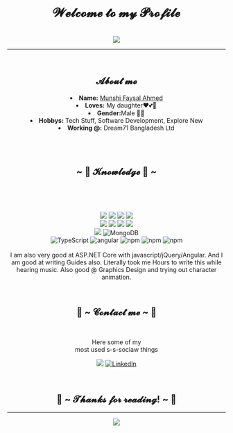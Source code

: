 <body>
  <center>
<h1 align="center">𝓦𝓮𝓵𝓬𝓸𝓶𝓮 𝓽𝓸 𝓶𝔂 𝓟𝓻𝓸𝓯𝓲𝓵𝓮</h1>
<br>
    <div align="center">
    <img src="https://komarev.com/ghpvc/?username=Munshi-Faysal&color=green"/>
    </div>
    <hr>
<div align="center">
<!-- <a href="https://discord.com/users/202740603790819328" > -->
  <br>
  
</div>
<div>
<h2 align="center"> 𝓐𝓫𝓸𝓾𝓽 𝓶𝓮  </h2>
<li>
 <b>Name:</b> <a href='#' target=_blank>Munshi Faysal Ahmed</a></li>

<li>
<b>Loves:</b> My daughter❤💕💖
</li>
<li>
<b>Gender:</b>Male 🏳️‍⚧️
</li>
<li>
<b>Hobbys:</b> Tech Stuff, Software Development, Explore New
</li>
<li>
<b>Working @:</b> Dream71 Bangladesh Ltd
</li>
<br><br><br>
</div>
<div>
<h2 align="center">            ~ 📇 𝓚𝓷𝓸𝔀𝓵𝓮𝓭𝓰𝓮 📇 ~</h2>
 <br>
<p>
</div>
<div>
  <br>
<p align="center">
  <img src="https://img.shields.io/badge/dot%20net%20-%23512BD4.svg?&style=for-the-badge&logo=dotnet&logoColor=white"/>
  <img src="https://img.shields.io/badge/html5%20-%23E34F26.svg?&style=for-the-badge&logo=html5&logoColor=white"/>
  <img src="https://img.shields.io/badge/css3%20-%231572B6.svg?&style=for-the-badge&logo=css3&logoColor=white"/>
  <img src="https://img.shields.io/badge/-C Sharp-239120?style=for-the-badge&logo=csharp&logoColor=white"/> 
  <br>
  
  <img src="https://img.shields.io/badge/javascript%20-%23323330.svg?&style=for-the-badge&logo=javascript&logoColor=%23F7DF1E"/>
  <img src="https://img.shields.io/badge/git%20-%23F05033.svg?&style=for-the-badge&logo=git&logoColor=white"/>
  <img src="https://img.shields.io/badge/-SQL Server-CC2927?style=for-the-badge&logo=microsoftsqlserver&logoColor=white"/>
  <img src="https://img.shields.io/badge/-Bootstrap-7952B3?style=for-the-badge&logo=bootstrap&logoColor=white"/> 
  <br>
  
  <img src="https://img.shields.io/badge/Github-%23181717.svg?&style=for-the-badge&logo=github&logoColor=white"/>
  <img alt="MongoDB" src="https://img.shields.io/badge/-Crystal-000000?style=for-the-badge&logo=crystal&logoColor=white" />
  <br>
  
  <img alt="TypeScript" src="https://img.shields.io/badge/-TypeScript-007ACC?style=for-the-badge&logo=typescript&logoColor=white" />
  <img alt="angular" src="https://img.shields.io/badge/-Angular-DD0031?style=for-the-badge&logo=angular&logoColor=white" />
  <img alt="npm" src="https://img.shields.io/badge/-NPM-CB3837?style=for-the-badge&logo=npm&logoColor=white" />
  <img alt="npm" src="https://img.shields.io/badge/-DevExpress-FF7200?style=for-the-badge&logo=devexpress&logoColor=white" />
  <img alt="npm" src="https://img.shields.io/badge/-MySQL-4479A1?style=for-the-badge&logo=sql&logoColor=white" />
 <br><br>
I am also very good at ASP.NET Core with javascript/jQuery/Angular. And I am good at writing Guides also. Literally took me Hours to write this while hearing music. Also good @ Graphics Design and trying out character animation.
</p>
<br>
<h2 align="center">           📝 ~ 𝓒𝓸𝓷𝓽𝓪𝓬𝓽 𝓶𝓮 ~ 📝</h2>

<br>
<p align="center">Here some of my <br>
most used s-s-sociaw things</p>

<p align="center"> <a href="https://www.facebook.com/munshifaysal.ahmed.9/" target="_blank"><img src="https://img.shields.io/badge/Munshi Faysal-%231877F2.svg?&style=for-the-badge&logo=facebook&logoColor=white"/></a> <a href="https://www.linkedin.com/in/munshi-faysal-ahmed-195293200/" target="_blank"><img alt="LinkedIn" src="https://img.shields.io/badge/Munshi Faysal-%230077B5.svg?&style=for-the-badge&logo=linkedin&logoColor=white" /></a></p>
</div>
<br>
<div>
<h2 align="center">💖 ~ 𝓣𝓱𝓪𝓷𝓴𝓼 𝓯𝓸𝓻 𝓻𝓮𝓪𝓭𝓲𝓷𝓰! ~ 💖</h2>

<hr>
</div>
    <p align="center" >  
  <a href="https://github.com/Munshi-Faysal"> 
<img  src="https://github-readme-stats.vercel.app/api?username=Munshi-Faysal&&show_icons=true&theme=radical&count_private=true"/>
  </a>
  </p>
    
    
    
</div>
    </center>
</body>

